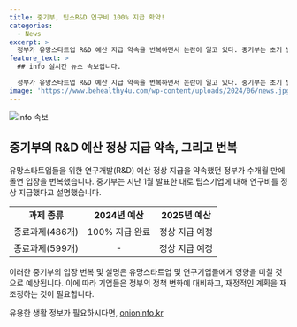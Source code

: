 ```yaml
---
title: 중기부, 팁스R&D 연구비 100% 지급 확약!
categories:
  - News
excerpt: >
  정부가 유망스타트업 R&D 예산 지급 약속을 번복하면서 논란이 일고 있다. 중기부는 초기 발표대로 연구비를 정상 지급했지만, 최근에는 예산을 확보하지 못해 번복한 것으로 보인다. 이에 대해 정부는 입장을 명확히 해야 할 것으로 보인다. 현재 상황을 종합해보고 정부의 입장 변화에 대한 시민들의 반응을 살펴볼 필요가 있다.
feature_text: >
  ## info 실시간 뉴스 속보입니다.

  정부가 유망스타트업 R&D 예산 지급 약속을 번복하면서 논란이 일고 있다. 중기부는 초기 발표대로 연구비를 정상 지급했지만, 최근에는 예산을 확보하지 못해 번복한 것으로 보인다. 이에 대해 정부는 입장을 명확히 해야 할 것으로 보인다. 현재 상황을 종합해보고 정부의 입장 변화에 대한 시민들의 반응을 살펴볼 필요가 있다.
image: 'https://www.behealthy4u.com/wp-content/uploads/2024/06/news.jpg'
---
```


<p><img src="https://www.behealthy4u.com/wp-content/uploads/2024/06/news.jpg" alt="info 속보" /></p>

<h2 data-ke-size="size26">중기부의 R&D 예산 정상 지급 약속, 그리고 번복</h2>

<p data-ke-size="size16">
유망스타트업들을 위한 연구개발(R&D) 예산 정상 지급을 약속했던 정부가 수개월 만에 돌연 입장을 번복했습니다. 중기부는 지난 1월 발표한 대로 팁스기업에 대해 연구비를 정상 지급했다고 설명했습니다.
</p>

<table>
  <tr>
    <td style="text-align: center; height: 17px;"><b>과제 종류</b></td>
    <td style="text-align: center; height: 17px;"><b>2024년 예산</b></td>
    <td style="text-align: center; height: 17px;"><b>2025년 예산</b></td>
  </tr>
  <tr>
    <td style="text-align: center; height: 17px;">종료과제(486개)</td>
    <td style="text-align: center; height: 17px;">100% 지급 완료</td>
    <td style="text-align: center; height: 17px;">정상 지급 예정</td>
  </tr>
  <tr>
    <td style="text-align: center; height: 17px;">종료과제(599개)</td>
    <td style="text-align: center; height: 17px;">-</td>
    <td style="text-align: center; height: 17px;">정상 지급 예정</td>
  </tr>
</table>

<p data-ke-size="size16">
이러한 중기부의 입장 번복 및 설명은 유망스타트업 및 연구기업들에게 영향을 미칠 것으로 예상됩니다. 이에 따라 기업들은 정부의 정책 변화에 대비하고, 재정적인 계획을 재조정하는 것이 필요합니다.
</p>
유용한 생활 정보가 필요하시다면, <a href="https://onioninfo.kr" rel="dofollow">onioninfo.kr</a>


